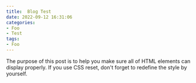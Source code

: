 ```yaml
---
title:  Blog Test
date: 2022-09-12 16:31:06
categories:
- Foo
- Test
tags:
- Foo
---
```


The purpose of this post is to help you make sure all of HTML elements can display properly. If you use CSS reset, don't forget to redefine the style by yourself.
